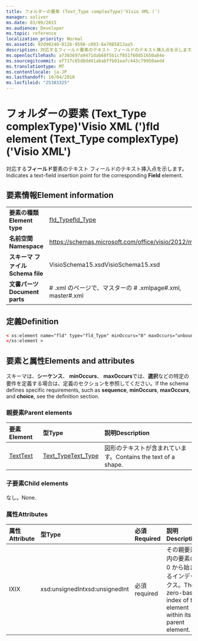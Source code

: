 ```yaml
---
title: フォルダーの要素 (Text_Type complexType)'Visio XML (')
manager: soliver
ms.date: 03/09/2015
ms.audience: Developer
ms.topic: reference
localization_priority: Normal
ms.assetid: 92d90240-012b-9598-c893-6e7085813aa5
description: 対応するフィールド要素のテキスト フィールドのテキスト挿入点を示します。
ms.openlocfilehash: a7303697a9471dab68f5b1cf851f60d51650a84e
ms.sourcegitcommit: ef717c65d8dd41ababffb01eafc443c79950aed4
ms.translationtype: MT
ms.contentlocale: ja-JP
ms.lasthandoff: 10/04/2018
ms.locfileid: "25383325"
---
```

# <a name="fld-element-texttype-complextype-visio-xml"></a><span data-ttu-id="4a886-103">フォルダーの要素 (Text_Type complexType)'Visio XML (')</span><span class="sxs-lookup"><span data-stu-id="4a886-103">fld element (Text_Type complexType) ('Visio XML')</span></span>

<span data-ttu-id="4a886-104">対応する**フィールド**要素のテキスト フィールドのテキスト挿入点を示します。</span><span class="sxs-lookup"><span data-stu-id="4a886-104">Indicates a text-field insertion point for the corresponding **Field** element.</span></span> 
  
## <a name="element-information"></a><span data-ttu-id="4a886-105">要素情報</span><span class="sxs-lookup"><span data-stu-id="4a886-105">Element information</span></span>

|||
|:-----|:-----|
|<span data-ttu-id="4a886-106">**要素の種類**</span><span class="sxs-lookup"><span data-stu-id="4a886-106">**Element type**</span></span> <br/> |[<span data-ttu-id="4a886-107">fld_Type</span><span class="sxs-lookup"><span data-stu-id="4a886-107">fld_Type</span></span>](fld_type-complextypevisio-xml.md) <br/> |
|<span data-ttu-id="4a886-108">**名前空間**</span><span class="sxs-lookup"><span data-stu-id="4a886-108">**Namespace**</span></span> <br/> |https://schemas.microsoft.com/office/visio/2012/main  <br/> |
|<span data-ttu-id="4a886-109">**スキーマ ファイル**</span><span class="sxs-lookup"><span data-stu-id="4a886-109">**Schema file**</span></span> <br/> |<span data-ttu-id="4a886-110">VisioSchema15.xsd</span><span class="sxs-lookup"><span data-stu-id="4a886-110">VisioSchema15.xsd</span></span>  <br/> |
|<span data-ttu-id="4a886-111">**文書パーツ**</span><span class="sxs-lookup"><span data-stu-id="4a886-111">**Document parts**</span></span> <br/> |<span data-ttu-id="4a886-112"># .xml のページで、マスターの # .xml</span><span class="sxs-lookup"><span data-stu-id="4a886-112">page#.xml, master#.xml</span></span>  <br/> |
   
## <a name="definition"></a><span data-ttu-id="4a886-113">定義</span><span class="sxs-lookup"><span data-stu-id="4a886-113">Definition</span></span>

```XML
< xs:element name="fld" type="fld_Type" minOccurs="0" maxOccurs="unbounded" >
</xs:element >
```

## <a name="elements-and-attributes"></a><span data-ttu-id="4a886-114">要素と属性</span><span class="sxs-lookup"><span data-stu-id="4a886-114">Elements and attributes</span></span>

<span data-ttu-id="4a886-115">スキーマは、**シーケンス**、 **minOccurs**、 **maxOccurs**では、**選択**などの特定の要件を定義する場合は、定義のセクションを参照してください。</span><span class="sxs-lookup"><span data-stu-id="4a886-115">If the schema defines specific requirements, such as **sequence**, **minOccurs**, **maxOccurs**, and **choice**, see the definition section.</span></span> 
  
### <a name="parent-elements"></a><span data-ttu-id="4a886-116">親要素</span><span class="sxs-lookup"><span data-stu-id="4a886-116">Parent elements</span></span>

|<span data-ttu-id="4a886-117">**要素**</span><span class="sxs-lookup"><span data-stu-id="4a886-117">**Element**</span></span>|<span data-ttu-id="4a886-118">**型**</span><span class="sxs-lookup"><span data-stu-id="4a886-118">**Type**</span></span>|<span data-ttu-id="4a886-119">**説明**</span><span class="sxs-lookup"><span data-stu-id="4a886-119">**Description**</span></span>|
|:-----|:-----|:-----|
|[<span data-ttu-id="4a886-120">Text</span><span class="sxs-lookup"><span data-stu-id="4a886-120">Text</span></span>](text-element-shapesheet_type-complextypevisio-xml.md) <br/> |[<span data-ttu-id="4a886-121">Text_Type</span><span class="sxs-lookup"><span data-stu-id="4a886-121">Text_Type</span></span>](text_type-complextypevisio-xml.md) <br/> |<span data-ttu-id="4a886-122">図形のテキストが含まれています。</span><span class="sxs-lookup"><span data-stu-id="4a886-122">Contains the text of a shape.</span></span>  <br/> |
   
### <a name="child-elements"></a><span data-ttu-id="4a886-123">子要素</span><span class="sxs-lookup"><span data-stu-id="4a886-123">Child elements</span></span>

<span data-ttu-id="4a886-124">なし。</span><span class="sxs-lookup"><span data-stu-id="4a886-124">None.</span></span>
  
### <a name="attributes"></a><span data-ttu-id="4a886-125">属性</span><span class="sxs-lookup"><span data-stu-id="4a886-125">Attributes</span></span>

|<span data-ttu-id="4a886-126">**属性**</span><span class="sxs-lookup"><span data-stu-id="4a886-126">**Attribute**</span></span>|<span data-ttu-id="4a886-127">**型**</span><span class="sxs-lookup"><span data-stu-id="4a886-127">**Type**</span></span>|<span data-ttu-id="4a886-128">**必須**</span><span class="sxs-lookup"><span data-stu-id="4a886-128">**Required**</span></span>|<span data-ttu-id="4a886-129">**説明**</span><span class="sxs-lookup"><span data-stu-id="4a886-129">**Description**</span></span>|<span data-ttu-id="4a886-130">**使用可能な値**</span><span class="sxs-lookup"><span data-stu-id="4a886-130">**Possible values**</span></span>|
|:-----|:-----|:-----|:-----|:-----|
|<span data-ttu-id="4a886-131">IX</span><span class="sxs-lookup"><span data-stu-id="4a886-131">IX</span></span>  <br/> |<span data-ttu-id="4a886-132">xsd:unsignedInt</span><span class="sxs-lookup"><span data-stu-id="4a886-132">xsd:unsignedInt</span></span>  <br/> |<span data-ttu-id="4a886-133">必須</span><span class="sxs-lookup"><span data-stu-id="4a886-133">required</span></span>  <br/> |<span data-ttu-id="4a886-134">その親要素内の要素の 0 から始まるインデックス。</span><span class="sxs-lookup"><span data-stu-id="4a886-134">The zero-based index of the element within its parent element.</span></span>  <br/> |<span data-ttu-id="4a886-135">Xsd:unsignedInt の値を入力します。</span><span class="sxs-lookup"><span data-stu-id="4a886-135">Values of the xsd:unsignedInt type.</span></span>  <br/> |
   

